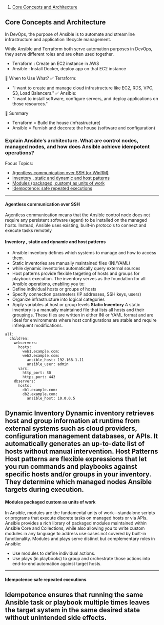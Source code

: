 
1. [Core Concepts and Architecture](#Core-Concepts-and-Architecture)



## Core Concepts and Architecture
In DevOps, the purpose of Ansible is to automate and streamline infrastructure and application lifecycle management. 

While Ansible and Terraform both serve automation purposes in DevOps, they serve different roles and are often used together.
- Terraform : Create an EC2 instance in AWS
- Ansible : Install Docker, deploy app on that EC2 instance

🧠 When to Use What?
✅ Terraform:
- "I want to create and manage cloud infrastructure like EC2, RDS, VPC, S3, Load Balancers."
✅ Ansible:
- "I want to install software, configure servers, and deploy applications on those resources."

🎯 Summary
- Terraform = Build the house (infrastructure)
- Ansible = Furnish and decorate the house (software and configuration)
### Explain Ansible’s architecture. What are control nodes, managed nodes, and how does Ansible achieve idempotent operations?
Focus Topics:
- [Agentless communication over SSH (or WinRM)](#Agentless-communication-over-SSH)
- [Inventory , static and dynamic and host patterns](#Inventory-,-static-and-dynamic-and-host-patterns)
- [Modules (packaged, custom) as units of work](#Modules-packaged-custom-as-units-of-work)
- [Idempotence: safe repeated executions](#Idempotence-safe-repeated-executions)
---
  #### Agentless communication over SSH

  Agentless communication means that the Ansible control node does not require any persistent software (agent) to be installed on the managed hosts. Instead, Ansible uses existing, built-in protocols to connect and execute tasks remotely

  #### Inventory , static and dynamic and host patterns
 - Ansible inventory defines which systems to manage and how to access them.
 - Static inventories are manually maintained files (INI/YAML)
 - while dynamic inventories automatically query external sources
 - Host patterns provide flexible targeting of hosts and groups for playbook execution.
The inventory serves as the foundation for all Ansible operations, enabling you to:
  - Define individual hosts or groups of hosts
  - Specify connection parameters (IP addresses, SSH keys, users)
  - Organize infrastructure into logical categories
  - Apply variables at host or group levels
**Static Inventory**
A static inventory is a manually maintained file that lists all hosts and their groupings. These files are written in either INI or YAML format and are ideal for environments where host configurations are stable and require infrequent modifications.
```
all:
  children:
    webservers:
      hosts:
        web1.example.com:
        web2.example.com:
          ansible_host: 192.168.1.11
          ansible_user: admin
      vars:
        http_port: 80
        https_port: 443
    dbservers:
      hosts:
        db1.example.com:
        db2.example.com:
          ansible_host: 10.0.0.5
```
**Dynamic Inventory**
Dynamic inventory retrieves host and group information at runtime from external systems such as cloud providers, configuration management databases, or APIs. It automatically generates an up-to-date list of hosts without manual intervention.
**Host Patterns**
Host patterns are flexible expressions that let you run commands and playbooks against specific hosts and/or groups in your inventory. They determine which managed nodes Ansible targets during execution.
---
#### Modules packaged custom as units of work
In Ansible, modules are the fundamental units of work—standalone scripts or programs that execute discrete tasks on managed hosts or via APIs. Ansible provides a rich library of packaged modules maintained within Ansible Core and Collections, while also allowing you to write custom modules in any language to address use cases not covered by built-in functionality.
Modules and plays serve distinct but complementary roles in Ansible:
-  Use modules to define individual actions.
-  Use plays (in playbooks) to group and orchestrate those actions into end-to-end automation against target hosts.
---
#### Idempotence safe repeated executions
Idempotence ensures that running the same Ansible task or playbook multiple times leaves the target system in the same desired state without unintended side effects.
---
